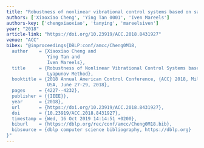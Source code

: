 ```yaml
---
title: "Robustness of nonlinear vibrational control systems based on sampling Lyapunov method"
authors: ['Xiaoxiao Cheng', 'Ying Tan 0001', 'Iven Mareels']
authors-key: ['chengxiaoxiao', 'tanying', 'mareelsiven']
year: "2018"
article-link: "https://doi.org/10.23919/ACC.2018.8431927"
venue: "ACC"
bibex: "@inproceedings{DBLP:conf/amcc/Cheng0M18,
  author    = {Xiaoxiao Cheng and
               Ying Tan and
               Iven Mareels},
  title     = {Robustness of Nonlinear Vibrational Control Systems based on Sampling
               Lyapunov Method},
  booktitle = {2018 Annual American Control Conference, {ACC} 2018, Milwaukee, WI,
               USA, June 27-29, 2018},
  pages     = {4227--4232},
  publisher = {{IEEE}},
  year      = {2018},
  url       = {https://doi.org/10.23919/ACC.2018.8431927},
  doi       = {10.23919/ACC.2018.8431927},
  timestamp = {Wed, 16 Oct 2019 14:14:51 +0200},
  biburl    = {https://dblp.org/rec/conf/amcc/Cheng0M18.bib},
  bibsource = {dblp computer science bibliography, https://dblp.org}
}"
---
```

